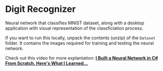 # Digit Recognizer

Neural network that classifies MNIST dataset, along with a desktop application with visual representation of the classficiation process.

If you want to run this locally, unpack the contents (unzip) of the `Dataset` folder. It contains the images required for training and testing the neural network.

Check out this video for more explantation: [**I Built a Neural Network in C# From Scratch. Here's What I Learned...**](https://youtu.be/wgNZWnua-90)
